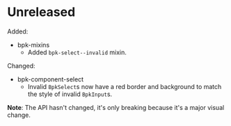 # Unreleased

Added:
- bpk-mixins
  - Added `bpk-select--invalid` mixin.

Changed:
- bpk-component-select
  - Invalid `BpkSelect`s now have a red border and background to match the style of invalid `BpkInput`s.

**Note**: The API hasn't changed, it's only breaking because it's a major visual change.